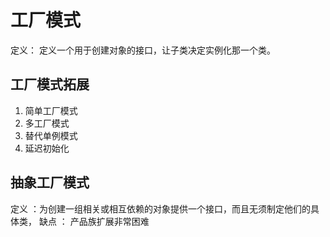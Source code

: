 # 工厂模式
定义： 定义一个用于创建对象的接口，让子类决定实例化那一个类。

## 工厂模式拓展
1. 简单工厂模式
2. 多工厂模式
3. 替代单例模式
4. 延迟初始化

## 抽象工厂模式
定义 ：为创建一组相关或相互依赖的对象提供一个接口，而且无须制定他们的具体类，
缺点 ： 产品族扩展非常困难